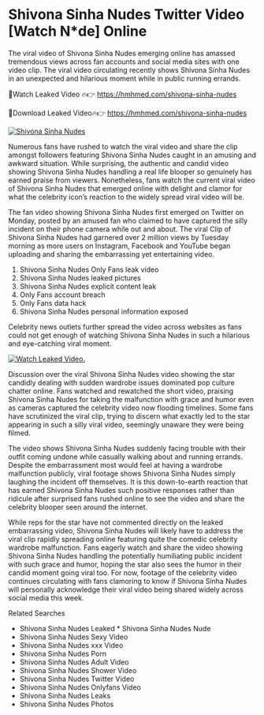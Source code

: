﻿# Shivona Sinha Nudes Twitter Video [Watch N*de] Online

The viral video of ﻿Shivona Sinha Nudes emerging online has amassed tremendous views across fan accounts and social media sites with one video clip. The viral video circulating recently shows ﻿Shivona Sinha Nudes in an unexpected and hilarious moment while in public running errands. 

🔴Watch Leaked Video 🔥👉  https://hmhmed.com/shivona-sinha-nudes 

🔴Download Leaked Video🔥👉  https://hmhmed.com/shivona-sinha-nudes 

[![Shivona Sinha Nudes](https://i.imgur.com/dJHk4Zq.gif)](https://hmhmed.com/shivona-sinha-nudes)

Numerous fans have rushed to watch the viral video and share the clip amongst followers featuring ﻿Shivona Sinha Nudes caught in an amusing and awkward situation. While surprising, the authentic and candid video showing ﻿Shivona Sinha Nudes handling a real life blooper so genuinely has earned praise from viewers. Nonetheless, fans watch the current viral video of ﻿Shivona Sinha Nudes that emerged online with delight and clamor for what the celebrity icon’s reaction to the widely spread viral video will be.

The fan video showing ﻿Shivona Sinha Nudes first emerged on Twitter on Monday, posted by an amused fan who claimed to have captured the silly incident on their phone camera while out and about. The viral Clip of ﻿Shivona Sinha Nudes had garnered over 2 million views by Tuesday morning as more users on Instagram, Facebook and YouTube began uploading and sharing the embarrassing yet entertaining video. 

1. ﻿Shivona Sinha Nudes Only Fans leak video
2. ﻿Shivona Sinha Nudes leaked pictures
3. ﻿Shivona Sinha Nudes explicit content leak
4. Only Fans account breach
5. Only Fans data hack
6. ﻿Shivona Sinha Nudes personal information exposed

Celebrity news outlets further spread the video across websites as fans could not get enough of watching ﻿Shivona Sinha Nudes in such a hilarious and eye-catching viral moment. 

[![Watch Leaked Video.](https://miro.medium.com/v2/resize:fit:828/format:webp/1*cilzJN44JGOrTw9NJCrNHA.gif "Watch Leaked Video")](https://hmhmed.com/shivona-sinha-nudes)

Discussion over the viral ﻿Shivona Sinha Nudes video showing the star candidly dealing with sudden wardrobe issues dominated pop culture chatter online. Fans watched and rewatched the short video, praising ﻿Shivona Sinha Nudes for taking the malfunction with grace and humor even as cameras captured the celebrity video now flooding timelines. Some fans have scrutinized the viral clip, trying to discern what exactly led to the star appearing in such a silly viral video, seemingly unaware they were being filmed.

The video shows ﻿Shivona Sinha Nudes suddenly facing trouble with their outfit coming undone while casually walking about and running errands. Despite the embarrassment most would feel at having a wardrobe malfunction publicly, viral footage shows ﻿Shivona Sinha Nudes simply laughing the incident off themselves. It is this down-to-earth reaction that has earned ﻿Shivona Sinha Nudes such positive responses rather than ridicule after surprised fans rushed online to see the video and share the celebrity blooper seen around the internet.  

While reps for the star have not commented directly on the leaked embarrassing video, ﻿Shivona Sinha Nudes will likely have to address the viral clip rapidly spreading online featuring quite the comedic celebrity wardrobe malfunction. Fans eagerly watch and share the video showing ﻿Shivona Sinha Nudes handling the potentially humiliating public incident with such grace and humor, hoping the star also sees the humor in their candid moment going viral too. For now, footage of the celebrity video continues circulating with fans clamoring to know if ﻿Shivona Sinha Nudes will personally acknowledge their viral video being shared widely across social media this week.

Related Searches
* ﻿Shivona Sinha Nudes Leaked
﻿* Shivona Sinha Nudes Nude
* ﻿Shivona Sinha Nudes Sexy Video
* ﻿Shivona Sinha Nudes xxx Video
* ﻿Shivona Sinha Nudes Porn
* ﻿Shivona Sinha Nudes Adult Video
* ﻿Shivona Sinha Nudes Shower Video
* ﻿Shivona Sinha Nudes Twitter Video
* ﻿Shivona Sinha Nudes Onlyfans Video
* ﻿Shivona Sinha Nudes Leaks
* ﻿Shivona Sinha Nudes Photos